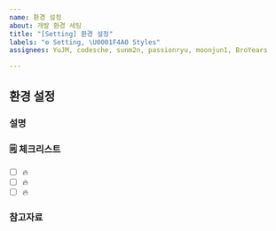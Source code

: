 ```yaml
---
name: 환경 설정
about: 개발 환경 세팅
title: "[Setting] 환경 설정"
labels: "⚙️ Setting, \U0001F4A0 Styles"
assignees: YuJM, codesche, sunm2n, passionryu, moonjun1, BroYears

---
```


## 환경 설정

### 설명

<!-- 간단한 설명을 작성합니다. -->

### 🗒 체크리스트

- [ ] 🔥
- [ ] 🔥
- [ ] 🔥

### 참고자료

<!-- 참고할 정보나 링크를 작성합니다. -->
